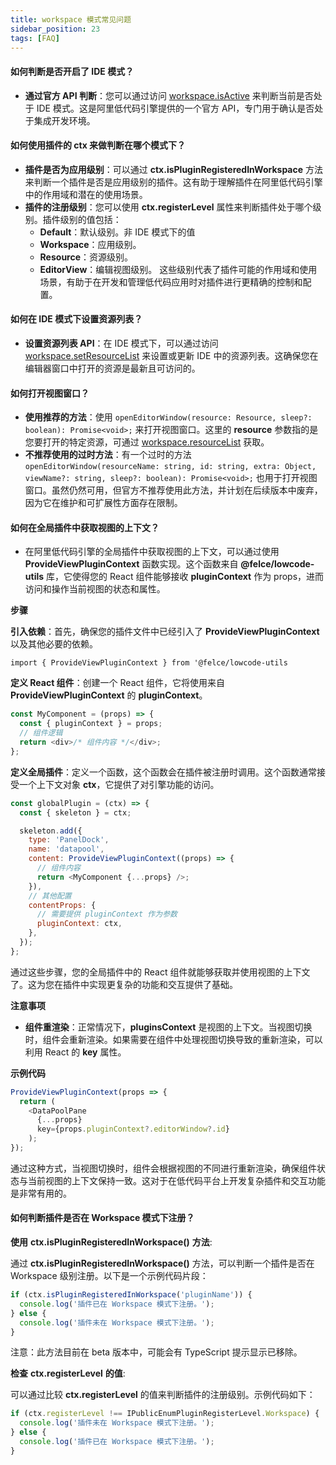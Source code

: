 ```yaml
---
title: workspace 模式常见问题
sidebar_position: 23
tags: [FAQ]
---
```


#### 如何判断是否开启了 IDE 模式？

- **通过官方 API 判断**：您可以通过访问 [workspace.isActive](/site/docs/api/workspace#isactive) 来判断当前是否处于 IDE 模式。这是阿里低代码引擎提供的一个官方 API，专门用于确认是否处于集成开发环境。

#### 如何使用插件的 ctx 来做判断在哪个模式下？

- **插件是否为应用级别**：可以通过 **ctx.isPluginRegisteredInWorkspace** 方法来判断一个插件是否是应用级别的插件。这有助于理解插件在阿里低代码引擎中的作用域和潜在的使用场景。
- **插件的注册级别**：您可以使用 **ctx.registerLevel** 属性来判断插件处于哪个级别。插件级别的值包括：
  - **Default**：默认级别。非 IDE 模式下的值
  - **Workspace**：应用级别。
  - **Resource**：资源级别。
  - **EditorView**：编辑视图级别。 这些级别代表了插件可能的作用域和使用场景，有助于在开发和管理低代码应用时对插件进行更精确的控制和配置。

#### 如何在 IDE 模式下设置资源列表？

- **设置资源列表 API**：在 IDE 模式下，可以通过访问 [workspace.setResourceList](/site/docs/api/workspace#setresourcelist) 来设置或更新 IDE 中的资源列表。这确保您在编辑器窗口中打开的资源是最新且可访问的。

#### 如何打开视图窗口？

- **使用推荐的方法**：使用 `openEditorWindow(resource: Resource, sleep?: boolean): Promise<void>;` 来打开视图窗口。这里的 **resource** 参数指的是您要打开的特定资源，可通过 [workspace.resourceList](/site/docs/api/workspace#resourcelist) 获取。
- **不推荐使用的过时方法**：有一个过时的方法 `openEditorWindow(resourceName: string, id: string, extra: Object, viewName?: string, sleep?: boolean): Promise<void>;` 也用于打开视图窗口。虽然仍然可用，但官方不推荐使用此方法，并计划在后续版本中废弃，因为它在维护和可扩展性方面存在限制。

#### 如何在全局插件中获取视图的上下文？

- 在阿里低代码引擎的全局插件中获取视图的上下文，可以通过使用 **ProvideViewPluginContext** 函数实现。这个函数来自 **@felce/lowcode-utils** 库，它使得您的 React 组件能够接收 **pluginContext** 作为 props，进而访问和操作当前视图的状态和属性。

**步骤**

**引入依赖**：首先，确保您的插件文件中已经引入了 **ProvideViewPluginContext** 以及其他必要的依赖。

```
import { ProvideViewPluginContext } from '@felce/lowcode-utils
```

**定义 React 组件**：创建一个 React 组件，它将使用来自 **ProvideViewPluginContext** 的 **pluginContext**。

```typescript
const MyComponent = (props) => {
  const { pluginContext } = props;
  // 组件逻辑
  return <div>/* 组件内容 */</div>;
};
```

**定义全局插件**：定义一个函数，这个函数会在插件被注册时调用。这个函数通常接受一个上下文对象 **ctx**，它提供了对引擎功能的访问。

```javascript
const globalPlugin = (ctx) => {
  const { skeleton } = ctx;

  skeleton.add({
    type: 'PanelDock',
    name: 'datapool',
    content: ProvideViewPluginContext((props) => {
      // 组件内容
      return <MyComponent {...props} />;
    }),
    // 其他配置
    contentProps: {
      // 需要提供 pluginContext 作为参数
      pluginContext: ctx,
    },
  });
};
```

通过这些步骤，您的全局插件中的 React 组件就能够获取并使用视图的上下文了。这为您在插件中实现更复杂的功能和交互提供了基础。

**注意事项**

- **组件重渲染**：正常情况下，**pluginsContext** 是视图的上下文。当视图切换时，组件会重新渲染。如果需要在组件中处理视图切换导致的重新渲染，可以利用 React 的 **key** 属性。

**示例代码**

```typescript
ProvideViewPluginContext(props => {
  return (
    <DataPoolPane
      {...props}
      key={props.pluginContext?.editorWindow?.id}
    );
});
```

通过这种方式，当视图切换时，组件会根据视图的不同进行重新渲染，确保组件状态与当前视图的上下文保持一致。这对于在低代码平台上开发复杂插件和交互功能是非常有用的。

#### 如何判断插件是否在 Workspace 模式下注册？

**使用** **ctx.isPluginRegisteredInWorkspace()** **方法**:

通过 **ctx.isPluginRegisteredInWorkspace()** 方法，可以判断一个插件是否在 Workspace 级别注册。以下是一个示例代码片段：

```javascript
if (ctx.isPluginRegisteredInWorkspace('pluginName')) {
  console.log('插件已在 Workspace 模式下注册。');
} else {
  console.log('插件未在 Workspace 模式下注册。');
}
```

注意：此方法目前在 beta 版本中，可能会有 TypeScript 提示显示已移除。

**检查** **ctx.registerLevel** **的值**:

可以通过比较 **ctx.registerLevel** 的值来判断插件的注册级别。示例代码如下：

```javascript
if (ctx.registerLevel !== IPublicEnumPluginRegisterLevel.Workspace) {
  console.log('插件未在 Workspace 模式下注册。');
} else {
  console.log('插件已在 Workspace 模式下注册。');
}
```
